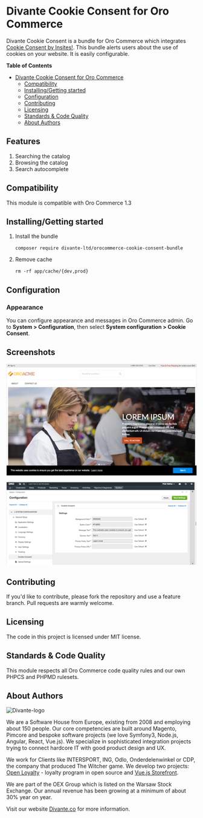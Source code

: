 # Divante Cookie Consent for Oro Commerce
Divante Cookie Consent is a bundle for Oro Commerce which integrates [Cookie Consent by Insites!](https://cookieconsent.insites.com/). This bundle alerts users about the use of cookies on your website. It is easily configurable.

**Table of Contents**

- [Divante Cookie Consent for Oro Commerce](#)
	- [Compatibility](#)
	- [Installing/Getting started](#)
	- [Configuration](#)
	- [Contributing](#)
	- [Licensing](#)
	- [Standards & Code Quality](#)
	- [About Authors](#)

## Features
1. Searching the catalog
1. Browsing the catalog
1. Search autocomplete

## Compatibility
This module is compatible with Oro Commerce 1.3

## Installing/Getting started

1. Install the bundle
    ```
    composer require divante-ltd/orocommerce-cookie-consent-bundle
    ```

1. Remove cache
    ```
    rm -rf app/cache/{dev,prod}
    ```

## Configuration

### Appearance
You can configure appearance and messages in Oro Commerce admin. Go to **System > Configuration**, then select **System configuration > Cookie Consent**.

## Screenshots

![Frontend](https://raw.githubusercontent.com/DivanteLtd/orocommerce-cookie-consent-bundle/master/Resources/doc/consent.png)

![Admin configuration](https://raw.githubusercontent.com/DivanteLtd/orocommerce-cookie-consent-bundle/master/Resources/doc/admin.png)

## Contributing

If you'd like to contribute, please fork the repository and use a feature branch. Pull requests are warmly welcome.

## Licensing

The code in this project is licensed under MIT license.

## Standards & Code Quality

This module respects all Oro Commerce code quality rules and our own PHPCS and PHPMD rulesets.

## About Authors


![Divante-logo](http://divante.co/logo-HG.png "Divante")

We are a Software House from Europe, existing from 2008 and employing about 150 people. Our core competencies are built around Magento, Pimcore and bespoke software projects (we love Symfony3, Node.js, Angular, React, Vue.js). We specialize in sophisticated integration projects trying to connect hardcore IT with good product design and UX.

We work for Clients like INTERSPORT, ING, Odlo, Onderdelenwinkel or CDP, the company that produced The Witcher game. We develop two projects: [Open Loyalty](http://www.openloyalty.io/ "Open Loyalty") - loyalty program in open source and [Vue.js Storefront](https://github.com/DivanteLtd/vue-storefront "Vue.js Storefront").

We are part of the OEX Group which is listed on the Warsaw Stock Exchange. Our annual revenue has been growing at a minimum of about 30% year on year.

Visit our website [Divante.co](https://divante.co/ "Divante.co") for more information.
